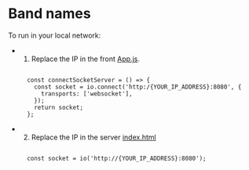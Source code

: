 # Band names

To run in your local network:

- 1. Replace the IP in the front [App.js](./front/src/App.js).
  <pre><code>
    const connectSocketServer = () => {
      const socket = io.connect('http:/{YOUR_IP_ADDRESS}:8080', {
        transports: ['websocket'],
      });
      return socket;
    };
  </code></pre>

- 2. Replace the IP in the server [index.html](./server/public/index.html)
  <pre><code>
    const socket = io('http://{YOUR_IP_ADDRESS}:8080');
  </code></pre>

